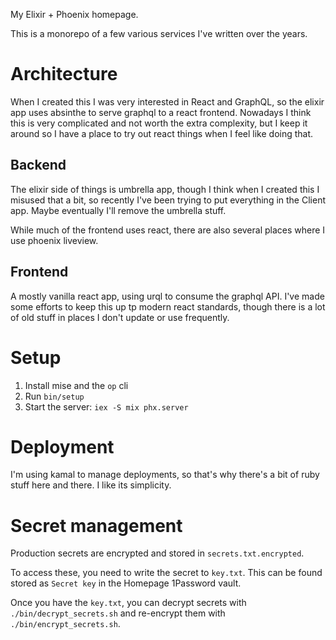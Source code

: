 My Elixir + Phoenix homepage.

This is a monorepo of a few various services I've written over the years.

# Architecture

When I created this I was very interested in React and GraphQL, so the elixir
app uses absinthe to serve graphql to a react frontend. Nowadays I think this
is very complicated and not worth the extra complexity, but I keep it around so
I have a place to try out react things when I feel like doing that.

## Backend

The elixir side of things is umbrella app, though I think when I created this I
misused that a bit, so recently I've been trying to put everything in the
Client app. Maybe eventually I'll remove the umbrella stuff.

While much of the frontend uses react, there are also several places where I
use phoenix liveview.

## Frontend

A mostly vanilla react app, using urql to consume the graphql API. I've made
some efforts to keep this up tp modern react standards, though there is a lot
of old stuff in places I don't update or use frequently.

# Setup

1. Install mise and the `op` cli
2. Run `bin/setup`
3. Start the server: `iex -S mix phx.server`

# Deployment

I'm using kamal to manage deployments, so that's why there's a bit of ruby
stuff here and there. I like its simplicity.

# Secret management

Production secrets are encrypted and stored in `secrets.txt.encrypted`.

To access these, you need to write the secret to `key.txt`. This can be found
stored as `Secret key` in the Homepage 1Password vault.

Once you have the `key.txt`, you can decrypt secrets with
`./bin/decrypt_secrets.sh` and re-encrypt them with `./bin/encrypt_secrets.sh`.
